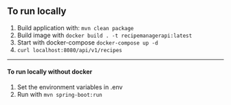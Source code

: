 ## To run locally

1. Build application with: ```mvn clean package``` 
2. Build image with ```docker build . -t recipemanagerapi:latest```
3. Start with docker-compose ```docker-compose up -d```
4. ```curl localhost:8080/api/v1/recipes```
---

#### To run locally without docker

1. Set the environment variables in .env
2. Run with ```mvn spring-boot:run```
